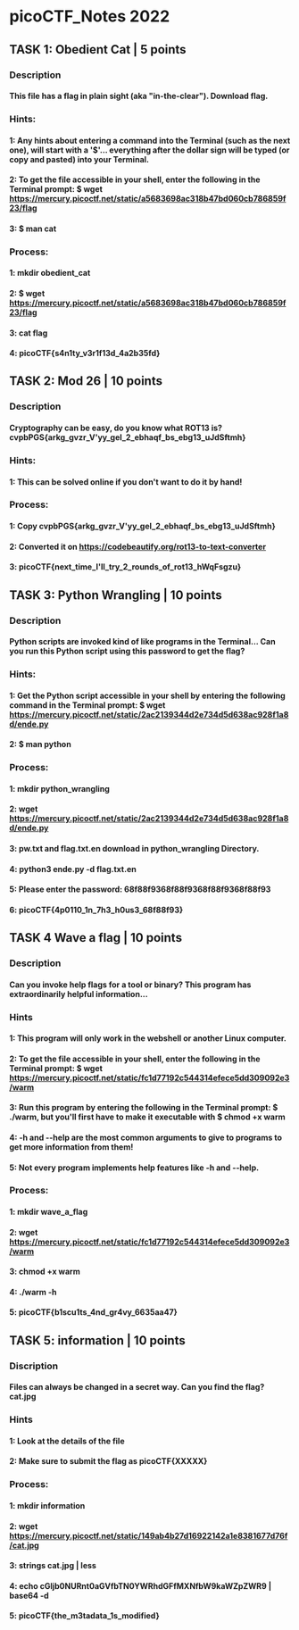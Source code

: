 # picoCTF_Notes 2022


## TASK 1: Obedient Cat | 5 points


### Description

#### This file has a flag in plain sight (aka "in-the-clear"). Download flag.



### Hints: 

#### 1: Any hints about entering a command into the Terminal (such as the next one), will start with a '$'... everything after the dollar sign will be typed (or copy and pasted) into your Terminal.

#### 2: To get the file accessible in your shell, enter the following in the Terminal prompt: $ wget https://mercury.picoctf.net/static/a5683698ac318b47bd060cb786859f23/flag

#### 3: $ man cat


### Process:
#### 1: mkdir obedient_cat
#### 2: $ wget https://mercury.picoctf.net/static/a5683698ac318b47bd060cb786859f23/flag
#### 3: cat flag
#### 4: picoCTF{s4n1ty_v3r1f13d_4a2b35fd}


## TASK 2: Mod 26 | 10 points


### Description

#### Cryptography can be easy, do you know what ROT13 is? cvpbPGS{arkg_gvzr_V'yy_gel_2_ebhaqf_bs_ebg13_uJdSftmh}



### Hints:

#### 1: This can be solved online if you don't want to do it by hand!



### Process:
#### 1: Copy cvpbPGS{arkg_gvzr_V'yy_gel_2_ebhaqf_bs_ebg13_uJdSftmh}
#### 2: Converted it on https://codebeautify.org/rot13-to-text-converter
#### 3: picoCTF{next_time_I'll_try_2_rounds_of_rot13_hWqFsgzu}



## TASK 3: Python Wrangling | 10 points


### Description


#### Python scripts are invoked kind of like programs in the Terminal... Can you run this Python script using this password to get the flag?


### Hints:

#### 1: Get the Python script accessible in your shell by entering the following command in the Terminal prompt: $ wget https://mercury.picoctf.net/static/2ac2139344d2e734d5d638ac928f1a8d/ende.py

#### 2: $ man python


### Process:
#### 1: mkdir python_wrangling
#### 2: wget https://mercury.picoctf.net/static/2ac2139344d2e734d5d638ac928f1a8d/ende.py
#### 3: pw.txt and flag.txt.en download in python_wrangling Directory.
#### 4: python3 ende.py -d flag.txt.en
#### 5: Please enter the password: 68f88f9368f88f9368f88f9368f88f93
#### 6: picoCTF{4p0110_1n_7h3_h0us3_68f88f93}


## TASK 4 Wave a flag | 10 points


### Description


#### Can you invoke help flags for a tool or binary? This program has extraordinarily helpful information...

### Hints 

#### 1: This program will only work in the webshell or another Linux computer.
#### 2: To get the file accessible in your shell, enter the following in the Terminal prompt: $ wget              https://mercury.picoctf.net/static/fc1d77192c544314efece5dd309092e3/warm
#### 3: Run this program by entering the following in the Terminal prompt: $ ./warm, but you'll first have to make  it executable with $ chmod +x warm

#### 4: -h and --help are the most common arguments to give to programs to get more information from them!
#### 5: Not every program implements help features like -h and --help.

### Process:
#### 1: mkdir wave_a_flag
#### 2: wget https://mercury.picoctf.net/static/fc1d77192c544314efece5dd309092e3/warm
#### 3: chmod +x warm
#### 4: ./warm -h 
#### 5: picoCTF{b1scu1ts_4nd_gr4vy_6635aa47}


## TASK 5: information | 10 points


### Discription

#### Files can always be changed in a secret way. Can you find the flag? cat.jpg


### Hints
#### 1: Look at the details of the file
#### 2: Make sure to submit the flag as picoCTF{XXXXX}


### Process:
#### 1: mkdir information
#### 2: wget https://mercury.picoctf.net/static/149ab4b27d16922142a1e8381677d76f/cat.jpg
#### 3: strings cat.jpg | less
#### 4: echo cGljb0NURnt0aGVfbTN0YWRhdGFfMXNfbW9kaWZpZWR9 | base64 -d
#### 5: picoCTF{the_m3tadata_1s_modified}

